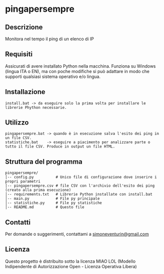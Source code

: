 # pingapersempre

## Descrizione
Monitora nel tempo il ping di un elenco di IP

## Requisiti
Assicurati di avere installato Python nella macchina. Funziona su Windows (lingua ITA o EN), ma con poche modifiche si può adattare in modo che supporti qualsiasi sistema operativo e/o lingua.

## Installazione
```
install.bat -> da eseguire solo la prima volta per installare le librerie Phython necessarie.
```

## Utilizzo
```
pingapersempre.bat -> quando è in esecuzione salva l'esito dei ping in un file CSV.
statistiche.bat    -> eseguire a piacimento per analizzare parte o tutto il file CSV. Produce in output un file HTML.
```

## Struttura del programma

```
pingapersempre/
│-- config.py          # Unico file di configurazione dove inserire i propri parametri
│-- pingapersempre.csv # file CSV con l'archivio dell'esito dei ping (creato alla prima esecuzione)
│-- requirements.txt   # Librerie Python installate con install.bat
│-- main.py            # File py principale
│-- statistiche.py     # File py statistiche
│-- README.md          # Questo file
```

## Contatti
Per domande o suggerimenti, contattami a simoneventurin@gmail.com

## Licenza
Questo progetto è distribuito sotto la licenza MIAO LOL
(Modello Indipendente di Autorizzazione Open - Licenza Operativa Libera)

